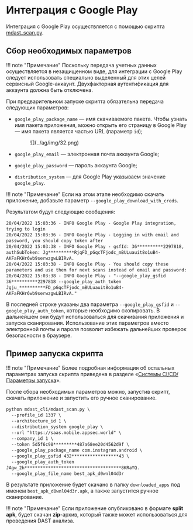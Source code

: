 # Интеграция с Google Play

Интеграция с Google Play осуществляется с помощью скрипта [mdast_scan.py](https://github.com/Dynamic-Mobile-Security/mdast-cli).

## Сбор необходимых параметров

!!! note "Примечание"
    Поскольку передача учетных данных осуществляется в незащищенном виде, для интеграции с Google Play следует использовать специально выделенный для этих целей сервисный Google-аккаунт. Двухфакторная аутентификация для аккаунта должна быть отключена. 

При предварительном запуске скрипта обязательна передача следующих параметров:

* `google_play_package_name` — имя скачиваемого пакета. Чтобы узнать имя пакета приложения, можно открыть его страницу в Google Play — имя пакета является частью URL (параметр `id`);

    <figure markdown>
    ![](../ag/img/32.png)
    </figure>

* `google_play_email` — электронная почта аккаунта Google;
* `google_play_password` — пароль аккаунта Google;
* `distribution_system` — для Google Play указываем значение `google_play`.

!!! note "Примечание"
    Если на этом этапе необходимо скачать приложение, добавьте параметр `--google_play_download_with_creds`.

Результатом будут следующие сообщения:

    20/04/2022 15:03:36 - INFO Google Play - Google Play integration, trying to login
    20/04/2022 15:03:36 - INFO Google Play - Logging in with email and password, you should copy token after
    20/04/2022 15:03:38 - INFO Google Play - gsfId: 36**********2297818, authSubToken: Jg**********RjqFD_pGqcTFjodc_mBULuauit8o1uB4-AKFaFKHr6wb9serwzgwLBIRvA.
    20/04/2022 15:03:38 - INFO Google Play - You should copy these parameters and use them for next scans instead of email and password:
    20/04/2022 15:03:38 - INFO Google Play - "--google_play_gsfid 36**********2297818 --google_play_auth_token Jgju_**********FD_pGqcTFjodc_mBULuauit8o1uB4-AKFaFKHr6wb9serwzgwLBIRvA."

В последней строке указаны два параметра `--google_play_gsfid` и `--google_play_auth_token`, которые необходимо скопировать. В дальнейшем они будут использоваться для скачивания приложения и запуска сканирования. Использование этих параметров вместо электронной почты и пароля позволит избежать дальнейших проверок безопасности в браузере.

## Пример запуска скрипта

!!! note "Примечание"
    Более подробная информация об остальных параметрах запуска скрипта приведена в разделе «[Системы CI/CD/Параметры запуска](./sistemy_ci_cd.md#_4)».

После сбора необходимых параметров можно, запустив скрипт, скачать приложение и запустить его ручное сканирование.

    python mdast_cli/mdast_scan.py \
      --profile_id 1337 \
      --architecture_id 1 \
      --distribution_system google_play \
      --url "https://saas.mobile.appsec.world" \
      --company_id 1 \
      --token 5d5f6c98*********487a68ee20d4562d9f \
      --google_play_package_name com.instagram.android \
      --google_play_gsfid 432******************43 \
      --google_play_auth_token JAgw_2h*************************************8KRaYQ.
      --google_play_file_name best_apk_d0wnl04d3r

В результате приложение будет скачано в папку `downloaded_apps` под именем `best_apk_d0wnl04d3r.apk`, а также запустится ручное сканирование.

!!! note "Примечание"
    Если приложение опубликовано в формате **split apk**, будет скачан **zip**-архив, который также может использоваться для проведения DAST анализа.